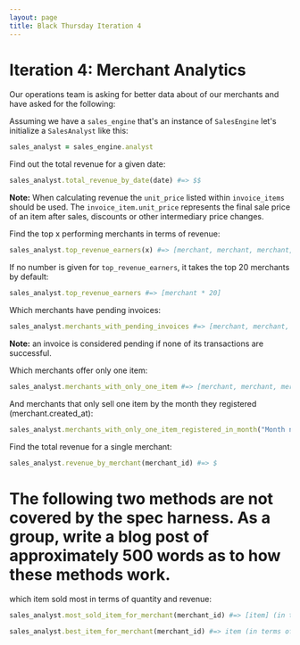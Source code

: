 ```yaml
---
layout: page
title: Black Thursday Iteration 4
---
```

Iteration 4: Merchant Analytics
=================

Our operations team is asking for better data about of our merchants and have asked for the following:


Assuming we have a `sales_engine` that's an instance of `SalesEngine` let's initialize a `SalesAnalyst` like this:

```ruby
sales_analyst = sales_engine.analyst
```

Find out the total revenue for a given date:

```rb
sales_analyst.total_revenue_by_date(date) #=> $$
```
**Note:** When calculating revenue the ``unit_price`` listed within ``invoice_items`` should be used. The ``invoice_item.unit_price`` represents the final sale price of an item after sales, discounts or other intermediary price changes.

Find the top x performing merchants in terms of revenue:  

```rb
sales_analyst.top_revenue_earners(x) #=> [merchant, merchant, merchant, merchant, merchant]
```

If no number is given for `top_revenue_earners`, it takes the top 20 merchants by default:

```rb
sales_analyst.top_revenue_earners #=> [merchant * 20]
```

Which merchants have pending invoices:

```rb
sales_analyst.merchants_with_pending_invoices #=> [merchant, merchant, merchant]
```

**Note:** an invoice is considered pending if none of its transactions are successful.

Which merchants offer only one item:

```rb
sales_analyst.merchants_with_only_one_item #=> [merchant, merchant, merchant]
```

And merchants that only sell one item by the month they registered (merchant.created_at):

```rb
sales_analyst.merchants_with_only_one_item_registered_in_month("Month name") #=> [merchant, merchant, merchant]
```

Find the total revenue for a single merchant:

```rb
sales_analyst.revenue_by_merchant(merchant_id) #=> $
```

# The following two methods are not covered by the spec harness. As a group, write a blog post of approximately 500 words as to how these methods work.
which item sold most in terms of quantity and revenue:

```rb
sales_analyst.most_sold_item_for_merchant(merchant_id) #=> [item] (in terms of quantity sold) or, if there is a tie, [item, item, item]

sales_analyst.best_item_for_merchant(merchant_id) #=> item (in terms of revenue generated)
```
